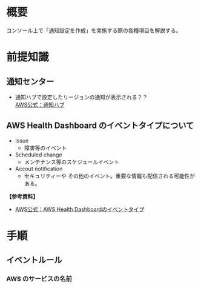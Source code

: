 # 概要
コンソール上で「通知設定を作成」を実施する際の各種項目を解説する。  

# 前提知識
## 通知センター
- 通知ハブで設定したリージョンの通知が表示される？？  
[AWS公式：通知ハブ](https://aws.amazon.com/jp/blogs/news/new-set-up-your-aws-notifications-in-one-place/)

## AWS Health Dashboard のイベントタイプについて
- Issue
  - 障害等のイベント
- Scheduled change
  - メンテナンス等のスケジュールイベント
- Accout notification
  - セキュリティーや その他のイベント。重要な情報も配信される可能性がある。  

**【参考資料】**  
- [AWS公式：AWS Health  Dashboardのイベントタイプ](https://docs.aws.amazon.com/ja_jp/health/latest/ug/aws-health-concepts-and-terms.html)  

# 手順
## イベントルール
### AWS のサービスの名前

